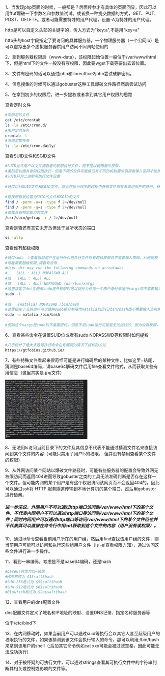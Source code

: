 1、当发现php页面的时候，一般都是？后面传参才有具体的页面回显，因此可以用ffuf爆破一下参数名和参数值试试。或者换一种提交数据的方式，GET、PUT、POST、DELETE。或者可能需要特殊的用户代理，设置-A为特殊的用户代理。

http是可以自定义头部的关键字的，传入方式为"key:a",不是用"key=a"

http头的host字段指定了要访问的具体服务器，一个物理服务器（一个公网ip）是可以虚拟出多个虚拟服务器供用户访问不同网站使用的

2、拿到服务器权限后（www-data），该权限起始位置一般位于/var/www/html下，但是html下的文件一般没有写权限，因此要wget下载等要出去该位置。

3、文件有密码的话可以通过john和libreoffice2john尝试破解密码。

4、信息搜集的时候可以通过gobuster这种工具爆破文件路径然后尝试访问

5、在拿到初步的权限后，进一步提权或者拿到其它用户权限的思路

查看定时文件

```bash
#系统定时文件
cat /etc/crontab
ls -la /etc/cron.d/
#用户定时任务
crontab -l
#系统定期任务
ls -la /etc/cron.daily/
```

查看SUID文件和SGID文件

```bash
#SUID允许用户以文件拥有者的权限执行文件，而不是以调用者的权限。
#虽然是以拥有者的权限执行，但是不同的文件可能依旧有不同的机制要求调用者输入密码才能执行（比如sudo，执行sudo这个文件是以root执行的没要密码，但是用sudo执行它的对象文件时还是得要密码，因为它的对象文件需要执行就是需要root密码）
#SUID只为二进制可执行文件设置

#通过运行SUID文件和SGID文件，就会在执行程序的过程中获得文件拥有者或组用户的身份，继而可以通过他们身份执行一些命令以查看或者执行另外某些文件。

#查找所有被设置为SUID的文件和SGID的文件
find / -perm -u=s -type f 2>/dev/null
find / -perm -g=s -type f 2>/dev/null
#查找具有特定能力的文件
/usr/sbin/getcap -r / 2>/dev/null
```

查看是否还有其它未开放但处于监听状态的端口

```bash
ss -altp
```

查看谁有超级权限

```bash
#通过sudo -l查看当前用户在运行什么可执行文件时有超级权限且不需要输入密码，从而提权
#可能需要超级权限,得看有没有
#User dxt may run the following commands on arroutada:
#    (ALL : ALL) NOPASSWD ALL
#或   (ALL : ALL) ALL
#或   (ALL : ALL) NOPASSWD /usr/bin/xargs
#这里指定了dxt在使用sudo提升权限时可以提升为任何一个用户身份来运行xargs而不需要输入dxt的密码，没有NOPASSWD代表全需要密码
sudo -l

#或   (natalia) NOPASSWD /bin/bash
#这里指定了当前用户可以使用sudo提升权限为natalia以运行/bin/bash而不需要输入当前用户的密码，用-u指定要用sudo提升为哪个用户的权限
sudo -u natalia /bin/bash

#例如这个xargs是sudo时不需要密码，但是不用sudo运行可能是无法运行的，因为没有权限，这里的NOPASSWD是用sudo提升权限运行它且不需要密码，而不是说不用sudo就可以直接运行它
```

6、查看某些命令在设置SUID位或者有sudo NOPASSWD等权限时如何提权

```bash
#几乎统计了绝大多数可执行命令在有漏洞的情况下提权的方法
https://gtfobins.github.io/
```

7、有些特殊文件看起来很奇怪可能是进行编码后的某种文件，比如这里=结尾，猜测是base64编码，涌base64解码文件后用file查看文件格式，从而获取某些有用信息（这里其实是.jpg文件）

<img src="Thought&amp;Ps.assets/image-20240624152319253.png" alt="image-20240624152319253" style="zoom: 33%;" />

8、无法用ls访问当前目录下的文件及其信息不代表不能通过猜测文件名来直接访问到某个文件的内容（可能只禁用了用户ls的权限， 但并没有禁用查看某个文件的权限）

9、从外网访问某个网站以爆破文件路径时，可能有些服务器的配置会导致外网无权限访问而返回404进而导致gobuster之类的工具无法准确判断是否存在这样一个文件。但可能内网的某个用户是有这个权限访问该网页而不会返回404的，因此可以通过ssh将 HTTP 服务隧道传输到本地计算机的某个端口，然后用gobuster进行破解。

##### 进一步来说，外网用户不可以通过http端口访问到/var/www/html下的某个文件，不代表内网用户不可以通过http端口等访问到/var/www/html下的某个文件；同时内网用户可以通过http端口等访问/var/www/html下的某个文件但也并不代表其可以直接在命令行中用cat获取到这个文件的内容（用户没有读权限）。

10、通过id命令查看当前用户所在的用户组，然后用find查找该用户组的文件，则当前用户可能可以访问和执行这些组用户文件（ls -al查看权限方知），通过访问这些文件进行进一步操作。

11、看到一串编码，考虑是不是base64编码，还是hash

```bash
#base64典型为以=结尾
#MD5格式为 $1$salt$hash
#SHA-256格式为 $5$salt$hash
#SHA-512格式为 $6$salt$hash
#Blowfish格式为 $2a$salt$hash
```

12、查看用户的dns配置文件

dns配置文件定义了域名和IP地址的映射、设置DNS记录、指定名称服务器等

位于/etc/bind下

13、在内网移动时，如果当前用户可以通过suid等执行会以其它人甚至超级用户的权限执行的文件，如果该猜测到该文件会执行输入的命令，那可以利用;/bin/bash来拿到该用户的shell（;后加其它命令例如cat xxx可能会被过滤空格，因此可能无法成功执行）

14、对于被怀疑的可执行文件，可以通过strings查看其可执行文件中的字符串判断其相关或控制或影响的文件等。